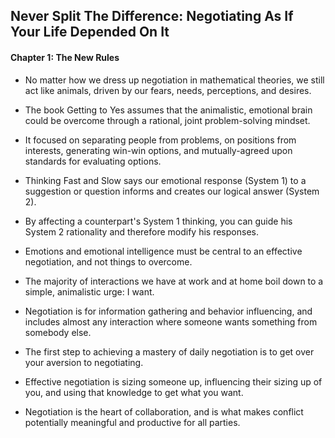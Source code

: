 ## Never Split The Difference: Negotiating As If Your Life Depended On It

#### Chapter 1: The New Rules



* No matter how we dress up negotiation in mathematical theories, we still act like animals, driven by our fears, needs, perceptions, and desires.

* The book Getting to Yes assumes that the animalistic, emotional brain could be overcome through a rational, joint problem-solving mindset.

* It focused on separating people from problems, on positions from interests, generating win-win options, and mutually-agreed upon standards for evaluating options.

* Thinking Fast and Slow says our emotional response (System 1) to a suggestion or question informs and creates our logical answer (System 2).

* By affecting a counterpart's System 1 thinking, you can guide his System 2 rationality and therefore modify his responses.

* Emotions and emotional intelligence must be central to an effective negotiation, and not things to overcome.

* The majority of interactions we have at work and at home boil down to a simple, animalistic urge: I want.

* Negotiation is for information gathering and behavior influencing, and includes almost any interaction where someone wants something from somebody else.

* The first step to achieving a mastery of daily negotiation is to get over your aversion to negotiating.

* Effective negotiation is sizing someone up, influencing their sizing up of you, and using that knowledge to get what you want.

* Negotiation is the heart of collaboration, and is what makes conflict potentially meaningful and productive for all parties.

